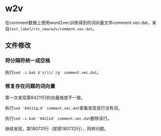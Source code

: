 # w2v

在comment数据上使用word2vec训练得到的词向量文件comment.vec.dat，来自`text_label/rtc_new/w2v/comment.vec.dat`。

## 文件修改

### 将分隔符统一成空格

执行`sed -i.bak $'s/\t/ /g' comment.vec.dat`。

### 修复存在问题的词向量

第一次发现第84211行的向量维度不一致。

执行`sed '84211q;d' comment.vec.dat`查看发现该行没有词。

执行`sed -i.bak '84211d' comment.vec.dat`删除该行。

继续发现，第180731行（即原180732行），同样问题。



